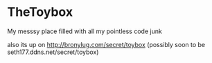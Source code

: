 TheToybox
=========

My messsy place filled with all my pointless code junk

also its up on http://bronylug.com/secret/toybox (possibly soon to be seth177.ddns.net/secret/toybox)
